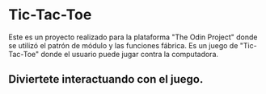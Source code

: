 # Tic-Tac-Toe

Este es un proyecto realizado para la plataforma "The Odin Project" donde se utilizó el patrón de módulo y las funciones fábrica. Es un juego de "Tic-Tac-Toe" donde el usuario puede jugar contra la computadora.

## Diviertete interactuando con el juego.
